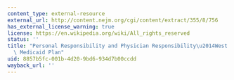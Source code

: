 ```yaml
---
content_type: external-resource
external_url: http://content.nejm.org/cgi/content/extract/355/8/756
has_external_license_warning: true
license: https://en.wikipedia.org/wiki/All_rights_reserved
status: ''
title: "Personal Responsibility and Physician Responsibility\u2014West Virginia's\
  \ Medicaid Plan"
uid: 8857b5fc-001b-4d20-9bd6-934d7b00ccdd
wayback_url: ''
---
```

